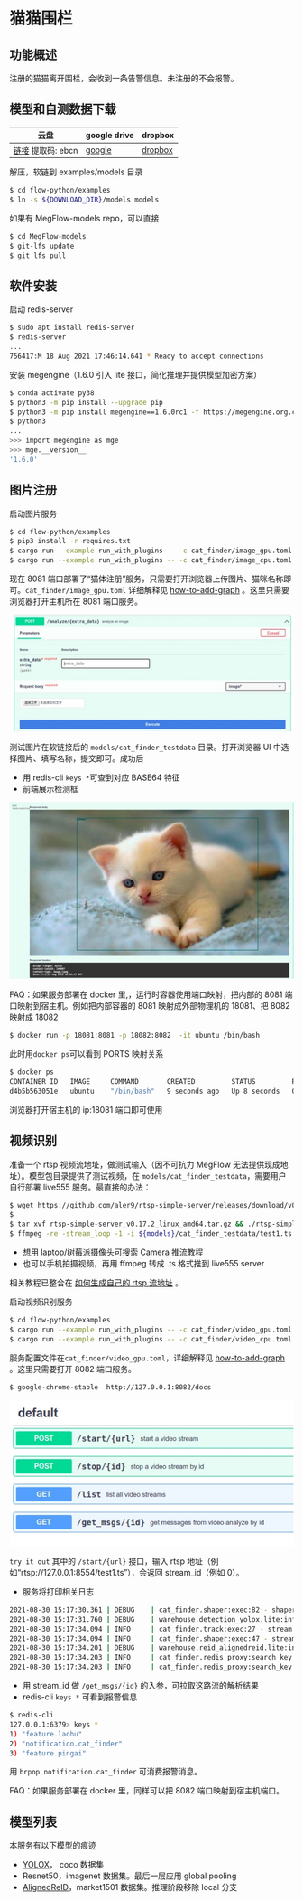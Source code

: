 # 猫猫围栏

## 功能概述
注册的猫猫离开围栏，会收到一条告警信息。未注册的不会报警。

## 模型和自测数据下载


| 云盘 | google drive | dropbox |
| - | - | - |
| [链接](https://pan.baidu.com/s/1SoxHZjdWyPRIAwfcHWUQTQ) 提取码: ebcn  | [google](https://drive.google.com/file/d/1EwMJFjNp2kuNglutoleZOVsqccSOW2Z4/view?usp=sharing)  |  [dropbox](https://www.dropbox.com/s/akhkxedyo2ubmys/models.zip?dl=0) |

解压，软链到 examples/models 目录

```bash
$ cd flow-python/examples
$ ln -s ${DOWNLOAD_DIR}/models models
```

如果有 MegFlow-models repo，可以直接

```bash
$ cd MegFlow-models
$ git-lfs update
$ git lfs pull
```

## 软件安装

启动 redis-server
```bash
$ sudo apt install redis-server
$ redis-server
...
756417:M 18 Aug 2021 17:46:14.641 * Ready to accept connections
```

安装 megengine（1.6.0 引入 lite 接口，简化推理并提供模型加密方案）
```bash
$ conda activate py38
$ python3 -m pip install --upgrade pip
$ python3 -m pip install megengine==1.6.0rc1 -f https://megengine.org.cn/whl/mge.html
$ python3
...
>>> import megengine as mge
>>> mge.__version__
'1.6.0'
```

## 图片注册

启动图片服务
```bash
$ cd flow-python/examples
$ pip3 install -r requires.txt
$ cargo run --example run_with_plugins -- -c cat_finder/image_gpu.toml  -p cat_finder    # 有 GPU 的机器执行这个
$ cargo run --example run_with_plugins -- -c cat_finder/image_cpu.toml  -p cat_finder    # 无 GPU 的 laptop 执行这句
```

现在 8081 端口部署了“猫体注册”服务，只需要打开浏览器上传图片、猫咪名称即可。`cat_finder/image_gpu.toml` 详细解释见 [how-to-add-graph](../../../docs/how-to-add-graph.zh.md) 。这里只需要浏览器打开主机所在 8081 端口服务。

![](images/cat_finder_image_select.jpg)


测试图片在软链接后的 `models/cat_finder_testdata` 目录。打开浏览器 UI 中选择图片、填写名称，提交即可。成功后
* 用 redis-cli `keys *`可查到对应 BASE64 特征
* 前端展示检测框

![](images/cat_finder_image_result.jpg)


FAQ：如果服务部署在 docker 里,，运行时容器使用端口映射，把内部的 8081 端口映射到宿主机。例如把内部容器的 8081 映射成外部物理机的 18081、把 8082 映射成 18082
```bash
$ docker run -p 18081:8081 -p 18082:8082  -it ubuntu /bin/bash
```
此时用`docker ps`可以看到 PORTS 映射关系
```bash
$ docker ps
CONTAINER ID   IMAGE     COMMAND       CREATED         STATUS         PORTS                                                                                      NAMES
d4b5b563051e   ubuntu    "/bin/bash"   9 seconds ago   Up 8 seconds   0.0.0.0:18081->8081/tcp, :::18081->8081/tcp, 0.0.0.0:18082->8082/tcp, :::18082->8082/tcp   nostalgic_swartz

```
浏览器打开宿主机的 ip:18081 端口即可使用

## 视频识别

准备一个 rtsp 视频流地址，做测试输入（因不可抗力 MegFlow 无法提供现成地址）。模型包目录提供了测试视频，在 `models/cat_finder_testdata`，需要用户自行部署 live555 服务。最直接的办法：
```bash
$ wget https://github.com/aler9/rtsp-simple-server/releases/download/v0.17.2/rtsp-simple-server_v0.17.2_linux_amd64.tar.gz
$ 
$ tar xvf rtsp-simple-server_v0.17.2_linux_amd64.tar.gz && ./rtsp-simple-server 
$ ffmpeg -re -stream_loop -1 -i ${models}/cat_finder_testdata/test1.ts -c copy -f rtsp rtsp://127.0.0.1:8554/test1.ts
```


* 想用 laptop/树莓派摄像头可搜索 Camera 推流教程
* 也可以手机拍摄视频，再用 ffmpeg 转成 .ts 格式推到 live555 server

相关教程已整合在 [如何生成自己的 rtsp 流地址](../../../docs/how-to-generate-rtsp.zh.md) 。

启动视频识别服务
```bash
$ cd flow-python/examples
$ cargo run --example run_with_plugins -- -c cat_finder/video_gpu.toml  -p cat_finder  # 有 GPU 的机器
$ cargo run --example run_with_plugins -- -c cat_finder/video_cpu.toml  -p cat_finder  # 无 GPU 的设备用这句
```
服务配置文件在`cat_finder/video_gpu.toml`，详细解释见 [how-to-add-graph](../../../docs/how-to-add-graph.zh.md) 。这里只需要打开 8082 端口服务。

```bash
$ google-chrome-stable  http://127.0.0.1:8082/docs 
```

![](images/cat_finder_video_select.jpg)

`try it out` 其中的 `/start/{url}` 接口，输入 rtsp 地址（例如“rtsp://127.0.0.1:8554/test1.ts”），会返回 stream_id（例如 0）。

* 服务将打印相关日志

```bash
2021-08-30 15:17:30.361 | DEBUG    | cat_finder.shaper:exec:82 - shaper recv failed_ids [1]
2021-08-30 15:17:31.760 | DEBUG    | warehouse.detection_yolox.lite:inference:157 - YOLOX infer time: 0.4643s
2021-08-30 15:17:34.094 | INFO     | cat_finder.track:exec:27 - stream tracker finish
2021-08-30 15:17:34.094 | INFO     | cat_finder.shaper:exec:47 - stream shaper finish
2021-08-30 15:17:34.201 | DEBUG    | warehouse.reid_alignedreid.lite:inference:57 - ReID infer time: 0.1072s
2021-08-30 15:17:34.203 | INFO     | cat_finder.redis_proxy:search_key:72 - key: b'feature.laohu' dist: 0.7931023836135864
2021-08-30 15:17:34.203 | INFO     | cat_finder.redis_proxy:search_key:72 - key: b'feature.pingai' dist: 0.5928362607955933
```

* 用 stream_id 做 `/get_msgs/{id}` 的入参，可拉取这路流的解析结果
* redis-cli  `keys *` 可看到报警信息
```bash
$ redis-cli 
127.0.0.1:6379> keys *
1) "feature.laohu"
2) "notification.cat_finder"
3) "feature.pingai"
```
用 `brpop notification.cat_finder` 可消费报警消息。


FAQ：如果服务部署在 docker 里，同样可以把 8082 端口映射到宿主机端口。

## 模型列表

本服务有以下模型的痕迹

* [YOLOX](https://github.com/Megvii-BaseDetection/YOLOX)， coco 数据集
* Resnet50，imagenet 数据集。最后一层应用 global pooling
* [AlignedReID](https://arxiv.org/abs/1711.08184)，market1501 数据集。推理阶段移除 local 分支

